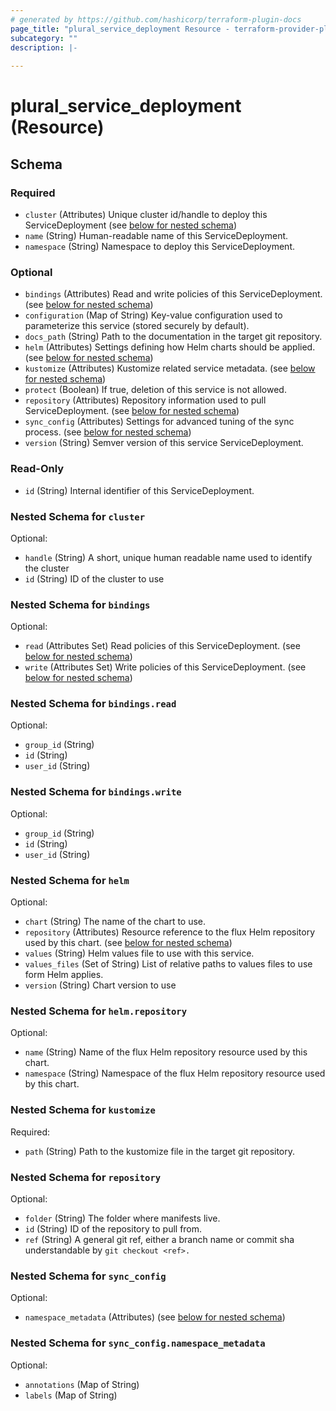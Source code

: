 ```yaml
---
# generated by https://github.com/hashicorp/terraform-plugin-docs
page_title: "plural_service_deployment Resource - terraform-provider-plural"
subcategory: ""
description: |-
  
---
```


# plural_service_deployment (Resource)





<!-- schema generated by tfplugindocs -->
## Schema

### Required

- `cluster` (Attributes) Unique cluster id/handle to deploy this ServiceDeployment (see [below for nested schema](#nestedatt--cluster))
- `name` (String) Human-readable name of this ServiceDeployment.
- `namespace` (String) Namespace to deploy this ServiceDeployment.

### Optional

- `bindings` (Attributes) Read and write policies of this ServiceDeployment. (see [below for nested schema](#nestedatt--bindings))
- `configuration` (Map of String) Key-value configuration used to parameterize this service (stored securely by default).
- `docs_path` (String) Path to the documentation in the target git repository.
- `helm` (Attributes) Settings defining how Helm charts should be applied. (see [below for nested schema](#nestedatt--helm))
- `kustomize` (Attributes) Kustomize related service metadata. (see [below for nested schema](#nestedatt--kustomize))
- `protect` (Boolean) If true, deletion of this service is not allowed.
- `repository` (Attributes) Repository information used to pull ServiceDeployment. (see [below for nested schema](#nestedatt--repository))
- `sync_config` (Attributes) Settings for advanced tuning of the sync process. (see [below for nested schema](#nestedatt--sync_config))
- `version` (String) Semver version of this service ServiceDeployment.

### Read-Only

- `id` (String) Internal identifier of this ServiceDeployment.

<a id="nestedatt--cluster"></a>
### Nested Schema for `cluster`

Optional:

- `handle` (String) A short, unique human readable name used to identify the cluster
- `id` (String) ID of the cluster to use


<a id="nestedatt--bindings"></a>
### Nested Schema for `bindings`

Optional:

- `read` (Attributes Set) Read policies of this ServiceDeployment. (see [below for nested schema](#nestedatt--bindings--read))
- `write` (Attributes Set) Write policies of this ServiceDeployment. (see [below for nested schema](#nestedatt--bindings--write))

<a id="nestedatt--bindings--read"></a>
### Nested Schema for `bindings.read`

Optional:

- `group_id` (String)
- `id` (String)
- `user_id` (String)


<a id="nestedatt--bindings--write"></a>
### Nested Schema for `bindings.write`

Optional:

- `group_id` (String)
- `id` (String)
- `user_id` (String)



<a id="nestedatt--helm"></a>
### Nested Schema for `helm`

Optional:

- `chart` (String) The name of the chart to use.
- `repository` (Attributes) Resource reference to the flux Helm repository used by this chart. (see [below for nested schema](#nestedatt--helm--repository))
- `values` (String) Helm values file to use with this service.
- `values_files` (Set of String) List of relative paths to values files to use form Helm applies.
- `version` (String) Chart version to use

<a id="nestedatt--helm--repository"></a>
### Nested Schema for `helm.repository`

Optional:

- `name` (String) Name of the flux Helm repository resource used by this chart.
- `namespace` (String) Namespace of the flux Helm repository resource used by this chart.



<a id="nestedatt--kustomize"></a>
### Nested Schema for `kustomize`

Required:

- `path` (String) Path to the kustomize file in the target git repository.


<a id="nestedatt--repository"></a>
### Nested Schema for `repository`

Optional:

- `folder` (String) The folder where manifests live.
- `id` (String) ID of the repository to pull from.
- `ref` (String) A general git ref, either a branch name or commit sha understandable by `git checkout <ref>.`


<a id="nestedatt--sync_config"></a>
### Nested Schema for `sync_config`

Optional:

- `namespace_metadata` (Attributes) (see [below for nested schema](#nestedatt--sync_config--namespace_metadata))

<a id="nestedatt--sync_config--namespace_metadata"></a>
### Nested Schema for `sync_config.namespace_metadata`

Optional:

- `annotations` (Map of String)
- `labels` (Map of String)
